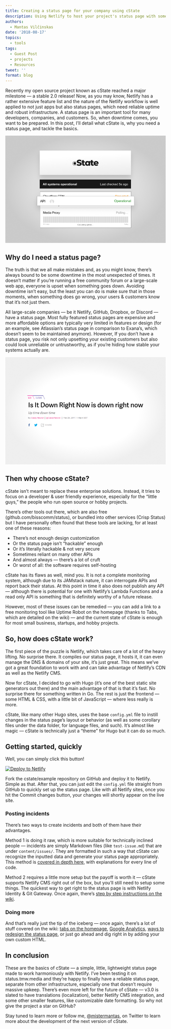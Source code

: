 ```yaml
---
title: Creating a status page for your company using cState
description: Using Netlify to host your project's status page with some help from cState
authors:
  - Mantas Vilčinskas
date: '2018-08-17'
topics:
  - tools
tags:
  - Guest Post
  - projects
  - Resources
tweet: ''
format: blog
---
```

Recently my open source project known as cState reached a major milestone — a stable 2.0 release! Now, as you may know, Netlify has a rather extensive feature list and the nature of the Netlify workflow is well applied to not just apps but also status pages, which need reliable uptime and robust infrastructure. A status page is an important tool for many developers, companies, and customers. So, when downtime comes, you want to be prepared. In this post, I’ll detail what cState is, why you need a status page, and tackle the basics.

![A preview of the CState status page](/v3/img/blog/cstate-preview.png)


## Why do I need a status page?

The truth is that we all make mistakes and, as you might know, there’s always bound to be some downtime in the most unexpected of times. It doesn’t matter if you’re running a free community forum or a large-scale web app, everyone is upset when something goes down. Avoiding downtime isn’t easy, but the least you can do is make sure that in those moments, when something does go wrong, your users & customers know that it’s not just them.

All large-scale companies — be it Netlify, GitHub, Dropbox, or Discord — have a status page. Most fully featured status pages are expensive and more affordable options are typically very limited in features or design (for an example, see Atlassian’s status page in comparison to Exana’s, which doesn’t seem to be maintained anymore). However, If you don’t have a status page, you risk not only upsetting your existing customers but also could look unreliable or untrustworthy, as if you’re hiding how stable your systems actually are.

![A blog post heading captured for reference - Is it down right now?](/v3/img/blog/cstate-down.png)

## Then why choose cState?

cState isn’t meant to replace these enterprise solutions. Instead, it tries to focus on a developer & user friendly experience, especially for the “little guys,” the people who run open source or hobby projects.

There’s other tools out there, which are also free (github.com/bisscomm/status), or bundled into other services (Crisp Status) but I have personally often found that these tools are lacking, for at least one of these reasons:

* There’s not enough design customization
* Or the status page isn’t “hackable” enough
* Or it’s literally hackable & not very secure
* Sometimes reliant on many other APIs
* And almost always — there’s a lot of cruft
* Or worst of all: the software requires self-hosting

cState has its flaws as well, mind you. It is not a complete monitoring system, although due to its JAMstack nature, it can interrogate APIs and report back their status. At this point in time it also does not publish any API — although there is potential for one with Netlify’s Lambda Functions and a read only API is something that is definitely worthy of a future release.

However, most of these issues can be remedied — you can add a link to a free monitoring tool like Uptime Robot on the homepage (thanks to Tabs, which are detailed on the wiki) — and the current state of cState is enough for most small business, startups, and hobby projects.

## So, how does cState work?

The first piece of the puzzle is Netlify, which takes care of a lot of the heavy lifting. No surprise there. It compiles our status page, it hosts it, it can even manage the DNS & domains of your site, it’s just great. This means we’ve got a great foundation to work with and can take advantage of Netlify’s CDN as well as the Netlify CMS.

Now for cState, I decided to go with Hugo (it’s one of the best static site generators out there) and the main advantage of that is that it’s fast. No surprise there for something written in Go. The rest is just the frontend — some HTML & CSS, with a little bit of JavaScript — where less really is more.

cState, like many other Hugo sites, uses the base `config.yml` file to instill changes in the status page’s layout or behavior (as well as some corollary files under the data folder, for language files, and such). It’s almost like magic — cState is technically just a “theme” for Hugo but it can do so much.

## Getting started, quickly

Well, you can simply click this button!

[![Deploy to Netlify](https://www.netlify.com/img/deploy/button.svg)](https://app.netlify.com/start/deploy?repository=https://github.com/cstate/example)

Fork the cstate/example repository on GitHub and deploy it to Netlify. Simple as that. After that, you can just edit the `config.yml` file straight from GitHub to quickly set up the status page. Like with all Netlify sites, once you hit the Commit changes button, your changes will shortly appear on the live site.

### Posting incidents

There’s two ways to create incidents and both of them have their advantages.

Method 1 is doing it raw, which is more suitable for technically inclined people — incidents are simply Markdown files (like `test-issue.md`) that are under `content/issues/`. They are formatted in such a way that cState can recognize the inputted data and generate your status page appropriately. This method is [covered in depth here](https://github.com/cstate/cstate/wiki/Usage#creating-incidents-method-1), with explanations for every line of code.

Method 2 requires a little more setup but the payoff is worth it — cState supports Netlify CMS right out of the box, but you’ll still need to setup some things. The quickest way to get right to the status page is with Netlify Identity & Git Gateway. Once again, there’s [step by step instructions on the wiki](https://github.com/cstate/cstate/wiki/Usage#netlify-cms).

### Doing more

And that’s really just the tip of the iceberg — once again, there’s a lot of stuff covered on the wiki: [tabs on the homepage](https://github.com/mistermantas/cstate/wiki/Customization#tabs), [Google Analytics](https://github.com/mistermantas/cstate/wiki/Customization#google-analytics), [ways to redesign the status page](https://github.com/mistermantas/cstate/wiki/Customization#design), or just go ahead and dig right in by adding your own custom HTML.

## In conclusion

These are the basics of cState — a simple, little, lightweight status page made to work harmoniously with Netlify. I’ve been testing it on status.tmw.media and they’re happy to finally have a reliable status page, separate from other infrastructure, especially one that doesn’t require massive upkeep. There’s even more left for the future of cState — v3.0 is slated to have translations (localization), better Netlify CMS integration, and some other smaller features, like customizable date formatting. So why not give the project a star on GitHub?

Stay tuned to learn more or follow me, [@mistermantas](https://twitter.com/mistermantas), on Twitter to learn more about the development of the next version of cState.
